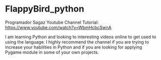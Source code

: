 # FlappyBird_python
Programador Sagaz Youtube Channel Tutorial: https://www.youtube.com/watch?v=WbmHcbcSwnA

I am learning Python and looking to interesting videos online to get used to using the language.
I highly recommend the channel if you are trying to increase your habilities in Python and if you are looking for
applying Pygame module in some of your own projects.
